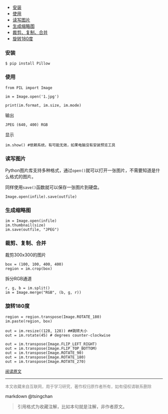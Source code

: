 <!-- TOC -->

- [安装](#安装)
- [使用](#使用)
- [读写图片](#读写图片)
- [生成缩略图](#生成缩略图)
- [裁剪、复制、合并](#裁剪复制合并)
- [旋转180度](#旋转180度)

<!-- /TOC -->

### 安装

```
$ pip install Pillow

```


### 使用

```
from PIL import Image

im = Image.open('1.jpg')

print(im.format, im.size, im.mode)

```


输出

```
JPEG (640, 400) RGB
```

显示

```
im.show() #依赖系统，有可能无效，如果电脑没有安装预览工具

```


### 读写图片

Python图片库支持多种格式，通过`open()`就可以打开一张图片，不需要知道是什么格式的图片。

同样使用`save()`函数就可以保存一张图片到硬盘。

```
Image.open(infile).save(outfile)

```


### 生成缩略图

```
im = Image.open(infile)
im.thumbnail(size)
im.save(outfile, "JPEG")

```


### 裁剪、复制、合并

裁剪300x300的图片

```
box = (100, 100, 400, 400)
region = im.crop(box)

```


拆分RGB通道

```
r, g, b = im.split()
im = Image.merge("RGB", (b, g, r))

```


### 旋转180度

```
region = region.transpose(Image.ROTATE_180)
im.paste(region, box)

out = im.resize((128, 128)) ##跳转大小
out = im.rotate(45) # degrees counter-clockwise

out = im.transpose(Image.FLIP_LEFT_RIGHT)
out = im.transpose(Image.FLIP_TOP_BOTTOM)
out = im.transpose(Image.ROTATE_90)
out = im.transpose(Image.ROTATE_180)
out = im.transpose(Image.ROTATE_270)

```



<font size=2 color=grey>[阅读原文](https://litets.com/article/2019/4/3/106.html)</font>


----
<font size=2 color='grey'>本文收藏来自互联网，用于学习研究，著作权归原作者所有，如有侵权请联系删除</font>

markdown @tsingchan 

> 引用格式为收藏注解，比如本句就是注解，非作者原文。
